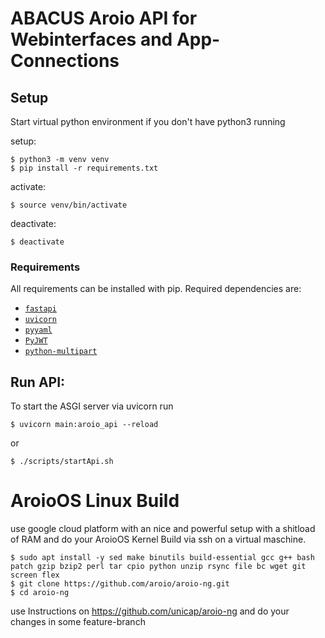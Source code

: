 # ABACUS Aroio API for Webinterfaces and App-Connections

## Setup

Start virtual python environment if you don't have python3 running

setup:
```
$ python3 -m venv venv
$ pip install -r requirements.txt
```
activate:
``` 
$ source venv/bin/activate
```
deactivate:
``` 
$ deactivate
```

### Requirements
All requirements can be installed with pip. Required dependencies are:
- [`fastapi`](https://fastapi.tiangolo.com/)
- [`uvicorn`](https://www.uvicorn.org/)
- [`pyyaml`](https://pyyaml.org/wiki/PyYAMLDocumentation)
- [`PyJWT`](https://pyjwt.readthedocs.io/en/latest/)
- [`python-multipart`](https://github.com/andrew-d/python-multipart)


## Run API:
To start the ASGI server via uvicorn run
``` 
$ uvicorn main:aroio_api --reload
```
or
```
$ ./scripts/startApi.sh
```


# AroioOS Linux Build

use google cloud platform with an nice and powerful setup with a shitload of RAM and do your AroioOS Kernel Build via ssh on a virtual maschine.

```
$ sudo apt install -y sed make binutils build-essential gcc g++ bash patch gzip bzip2 perl tar cpio python unzip rsync file bc wget git screen flex
$ git clone https://github.com/aroio/aroio-ng.git
$ cd aroio-ng
```

use Instructions on https://github.com/unicap/aroio-ng and do your changes in some feature-branch
